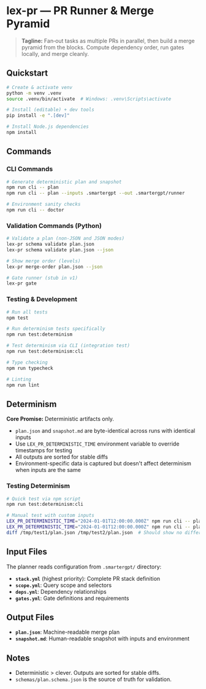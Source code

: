 # lex-pr — PR Runner & Merge Pyramid

> **Tagline:** Fan‑out tasks as multiple PRs in parallel, then build a merge pyramid from the blocks. Compute dependency order, run gates locally, and merge cleanly.

## Quickstart

```bash
# Create & activate venv
python -m venv .venv
source .venv/bin/activate  # Windows: .venv\Scripts\activate

# Install (editable) + dev tools
pip install -e ".[dev]"

# Install Node.js dependencies
npm install
```

## Commands

### CLI Commands

```bash
# Generate deterministic plan and snapshot
npm run cli -- plan
npm run cli -- plan --inputs .smartergpt --out .smartergpt/runner

# Environment sanity checks
npm run cli -- doctor
```

### Validation Commands (Python)

```bash
# Validate a plan (non-JSON and JSON modes)
lex-pr schema validate plan.json
lex-pr schema validate plan.json --json

# Show merge order (levels)
lex-pr merge-order plan.json --json

# Gate runner (stub in v1)
lex-pr gate
```

### Testing & Development

```bash
# Run all tests
npm test

# Run determinism tests specifically
npm run test:determinism

# Test determinism via CLI (integration test)
npm run test:determinism:cli

# Type checking
npm run typecheck

# Linting
npm run lint
```

## Determinism

**Core Promise:** Deterministic artifacts only.

- `plan.json` and `snapshot.md` are byte-identical across runs with identical inputs
- Use `LEX_PR_DETERMINISTIC_TIME` environment variable to override timestamps for testing
- All outputs are sorted for stable diffs
- Environment-specific data is captured but doesn't affect determinism when inputs are the same

### Testing Determinism

```bash
# Quick test via npm script
npm run test:determinism:cli

# Manual test with custom inputs
LEX_PR_DETERMINISTIC_TIME="2024-01-01T12:00:00.000Z" npm run cli -- plan --inputs custom/inputs --out /tmp/test1
LEX_PR_DETERMINISTIC_TIME="2024-01-01T12:00:00.000Z" npm run cli -- plan --inputs custom/inputs --out /tmp/test2
diff /tmp/test1/plan.json /tmp/test2/plan.json  # Should show no differences
```

## Input Files

The planner reads configuration from `.smartergpt/` directory:

- **`stack.yml`** (highest priority): Complete PR stack definition
- **`scope.yml`**: Query scope and selectors
- **`deps.yml`**: Dependency relationships
- **`gates.yml`**: Gate definitions and requirements

## Output Files

- **`plan.json`**: Machine-readable merge plan
- **`snapshot.md`**: Human-readable snapshot with inputs and environment

## Notes
- Deterministic > clever. Outputs are sorted for stable diffs.
- `schemas/plan.schema.json` is the source of truth for validation.